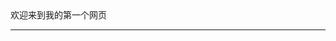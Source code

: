 <html>
<head>
 欢迎来到我的第一个网页<hr/>
 <style type="css">  
      body{
          background-image: url(.QQ图片20191216150112.jpg);
      }
  <style/>
</head>
<body>
 <h1>
   这里是Cylana的第一个网页呀哈哈哈
 </h1>
 <p>
   我一定会继续努力，永不放弃哒
 </p>
</body>
</html>
